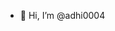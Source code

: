 - 👋 Hi, I’m @adhi0004
<!---
adhi0004/adhi0004 is a ✨ special ✨ repository because its `README.md` (this file) appears on your GitHub profile.
You can click the Preview link to take a look at your changes.
--->
